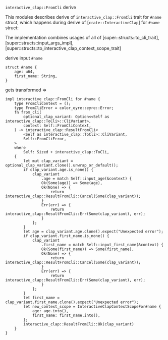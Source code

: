 `interactive_clap::FromCli` derive

This modules describes derive of `interactive_clap::FromCli` trait for `#name` struct,
which happens during derive of [`crate::InteractiveClap`] for `#name` struct:

The implementation combines usages of all of [super::structs::to_cli_trait], [super::structs::input_args_impl],
[super::structs::to_interactive_clap_context_scope_trait]


derive input `#name`

```rust,ignore
struct #name {
    age: u64,
    first_name: String,
}
```

gets transformed
=> 

```rust,ignore
impl interactive_clap::FromCli for #name {
    type FromCliContext = ();
    type FromCliError = color_eyre::eyre::Error;
    fn from_cli(
        optional_clap_variant: Option<<Self as interactive_clap::ToCli>::CliVariant>,
        context: Self::FromCliContext,
    ) -> interactive_clap::ResultFromCli<
        <Self as interactive_clap::ToCli>::CliVariant,
        Self::FromCliError,
    >
    where
        Self: Sized + interactive_clap::ToCli,
    {
        let mut clap_variant = optional_clap_variant.clone().unwrap_or_default();
        if clap_variant.age.is_none() {
            clap_variant
                .age = match Self::input_age(&context) {
                Ok(Some(age)) => Some(age),
                Ok(None) => {
                    return interactive_clap::ResultFromCli::Cancel(Some(clap_variant));
                }
                Err(err) => {
                    return interactive_clap::ResultFromCli::Err(Some(clap_variant), err);
                }
            };
        }
        let age = clap_variant.age.clone().expect("Unexpected error");
        if clap_variant.first_name.is_none() {
            clap_variant
                .first_name = match Self::input_first_name(&context) {
                Ok(Some(first_name)) => Some(first_name),
                Ok(None) => {
                    return interactive_clap::ResultFromCli::Cancel(Some(clap_variant));
                }
                Err(err) => {
                    return interactive_clap::ResultFromCli::Err(Some(clap_variant), err);
                }
            };
        }
        let first_name = clap_variant.first_name.clone().expect("Unexpected error");
        let new_context_scope = InteractiveClapContextScopeFor#name {
            age: age.into(),
            first_name: first_name.into(),
        };
        interactive_clap::ResultFromCli::Ok(clap_variant)
    }
}
```
